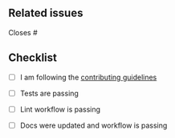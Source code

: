 <!--
Thanks for making a pull request to SciFiAnalysisTools.jl.
We have added this PR template to help you help us.

Make sure to read the contributing guidelines and abide by the code of conduct.

See the comments below, fill the required fields, and check the items.
-->

## Related issues

<!-- We normally work with (i) create issue; (ii) discussion if necessary; (iii) create PR. So, at least one of the following should be true:-->

<!-- Option 1, this closes an existing issue. Fill the number below-->
Closes #

<!-- Option 2, this is a small fix that arguably won't need an issue. Uncomment below -->
<!--
There is no related issue.
-->

## Checklist

<!-- mark true if NA -->
<!-- leave PR as draft until all is checked -->

- [ ] I am following the [contributing guidelines](https://github.com/mmikhasenko/SciFiAnalysisTools.jl/blob/main/docs/src/90-contributing.md)

- [ ] Tests are passing
- [ ] Lint workflow is passing
- [ ] Docs were updated and workflow is passing
